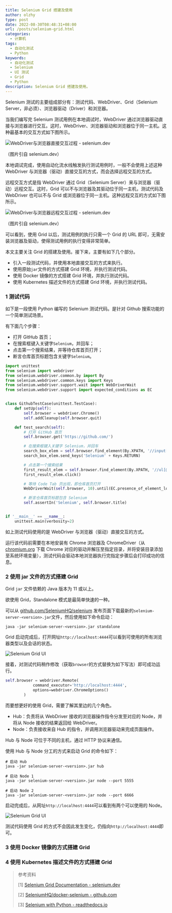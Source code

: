 ```yaml
---
title: Selenium Grid 搭建及使用
author: olzhy
type: post
date: 2022-08-30T08:48:31+08:00
url: /posts/selenium-grid.html
categories:
  - 计算机
tags:
  - 自动化测试
  - Python
keywords:
  - 自动化测试
  - Selenium
  - UI 测试
  - Grid
  - Python
description: Selenium Grid 搭建及使用。
---
```


Selenium 测试的主要组成部分有：测试代码、WebDriver、Grid（Selenium Server，非必须）、浏览器驱动（Driver）和浏览器。

当我们编写完 Selenium 测试用例在本地调试时，WebDriver 通过浏览器驱动直接与浏览器进行交互。这时，WebDriver、浏览器驱动和浏览器位于同一主机。这种最基本的交互方式如下图所示。

![WebDriver与浏览器直接交互过程 - selenium.dev](https://olzhy.github.io/static/images/uploads/2022/08/selenium-basic-comms.png#center)

（图片引自 selenium.dev）

本地调试完成，使用自动化流水线触发执行测试用例时，一般不会使用上述这种 WebDriver 与浏览器（驱动）直接交互的方式，而会选择远程交互的方式。

远程交互方式是指 WebDriver 通过 Grid（Selenium Server）来与浏览器（驱动）远程交互。这时，Grid 可以不与浏览器及其驱动位于同一主机，测试代码及 WebDriver 也可以不与 Grid 或浏览器位于同一主机。这种远程交互的方式如下图所示。

![WebDriver与浏览器远程交互过程 - selenium.dev](https://olzhy.github.io/static/images/uploads/2022/08/selenium-remote-comms-server.png#center)

（图片引自 selenium.dev）

可以看到，使用 Grid 以后，测试用例的执行只需一个 Grid 的 URL 即可，无需安装浏览器及驱动，使得测试用例的执行变得非常简单。

本文主要关注 Grid 的搭建及使用。接下来，主要有如下几个部分。

- 引入一段测试代码，并使用本地直接交互的方式来执行。
- 使用原始`jar`文件的方式搭建 Grid 环境，并执行测试代码。
- 使用 Docker 镜像的方式搭建 Grid 环境，并执行测试代码。
- 使用 Kubernetes 描述文件的方式搭建 Grid 环境，并执行测试代码。

### 1 测试代码

如下是一段使用 Python 编写的 Selenium 测试代码。是针对 Github 搜索功能的一个简单测试场景。

有下面几个步骤：

- 打开 GitHub 首页；
- 在搜索框键入关键字`Selenium`，并回车；
- 点击第一个搜索结果，并等待仓库首页打开；
- 断言仓库首页标题包含关键字`Selenium`。

```python
import unittest
from selenium import webdriver
from selenium.webdriver.common.by import By
from selenium.webdriver.common.keys import Keys
from selenium.webdriver.support.wait import WebDriverWait
from selenium.webdriver.support import expected_conditions as EC


class GithubTestCase(unittest.TestCase):
    def setUp(self):
        self.browser = webdriver.Chrome()
        self.addCleanup(self.browser.quit)

    def test_search(self):
        # 打开 GitHub 首页
        self.browser.get('https://github.com/')

        # 在搜索框键入关键字 Selenium，并回车
        search_box_elem = self.browser.find_element(By.XPATH, '//input[@name="q"]')
        search_box_elem.send_keys('Selenium' + Keys.RETURN)

        # 点击第一个搜索结果
        first_result_elem = self.browser.find_element(By.XPATH, '//ul[@class="repo-list"]/li//div[@class="d-flex"]//a')
        first_result_elem.click()

        # 等待 Code Tab 页出现，即仓库首页打开
        WebDriverWait(self.browser, 10).until(EC.presence_of_element_located((By.ID, 'code-tab')))

        # 断言仓库首页标题包含 Selenium
        self.assertIn('Selenium', self.browser.title)


if '__main__' == __name__:
    unittest.main(verbosity=2)
```

如上测试代码使用的是 WebDriver 与浏览器（驱动）直接交互的方式。

运行该代码前需要在本地安装有 Chrome 浏览器及 ChromeDriver（从 [chromium.org](https://chromedriver.chromium.org/downloads) 下载 Chrome 对应的驱动并解压至指定目录，并将安装目录添加至系统环境变量），测试代码会驱动本地浏览器执行完指定步骤后会打印成功的信息。

### 2 使用 jar 文件的方式搭建 Grid

Grid `jar` 文件依赖的 Java 版本为 11 或以上。

欲使用 Grid，Standalone 模式是最简单快速的一种。

可以从 [github.com/SeleniumHQ/selenium](https://github.com/SeleniumHQ/selenium/releases/latest) 发布页面下载最新的`selenium-server-<version>.jar`文件，然后使用如下命令启动：

```shell
java -jar selenium-server-<version>.jar standalone
```

Grid 启动完成后，打开网址`http://localhost:4444`可以看到可使用的所有浏览器类型以及会话的状态。

![Selenium Grid UI](https://olzhy.github.io/static/images/uploads/2022/08/selenium-grid-ui.png#center)

接着，对测试代码稍作修改（获取`browser`的方式替换为如下写法）即可成功运行。

```python
self.browser = webdriver.Remote(
            command_executor='http://localhost:4444',
            options=webdriver.ChromeOptions()
        )
```

而要想更好的使用 Grid，需要了解其里边的几个角色。

- Hub：负责将从 WebDriver 接收的浏览器操作指令分发至对应的 Node，并将从 Node 接收的结果返回给 WebDriver。
- Node：负责接收来自 Hub 的指令，并调用浏览器驱动来完成页面操作。

Hub 与 Node 可位于不同的主机，通过 HTTP 协议来通信。

使用 Hub 与 Node 分工的方式来启动 Grid 的命令如下：

```shell
# 启动 Hub
java -jar selenium-server-<version>.jar hub

# 启动 Node 1
java -jar selenium-server-<version>.jar node --port 5555

# 启动 Node 2
java -jar selenium-server-<version>.jar node --port 6666
```

启动完成后，从网址`http://localhost:4444`可以看到有两个可以使用的 Node。

![Selenium Grid UI](https://olzhy.github.io/static/images/uploads/2022/08/selenium-grid-ui-2-nodes.png#center)

测试代码使用 Grid 的方式不会因此发生变化，仍指向`http://localhost:4444`即可。

### 3 使用 Docker 镜像的方式搭建 Grid

### 4 使用 Kubernetes 描述文件的方式搭建 Grid

> 参考资料
>
> [1] [Selenium Grid Documentation - selenium.dev](https://www.selenium.dev/documentation/grid/)
>
> [2] [SeleniumHQ/docker-selenium - github.com](https://github.com/SeleniumHQ/docker-selenium)
>
> [3] [Selenium with Python - readthedocs.io](https://selenium-python.readthedocs.io/)
